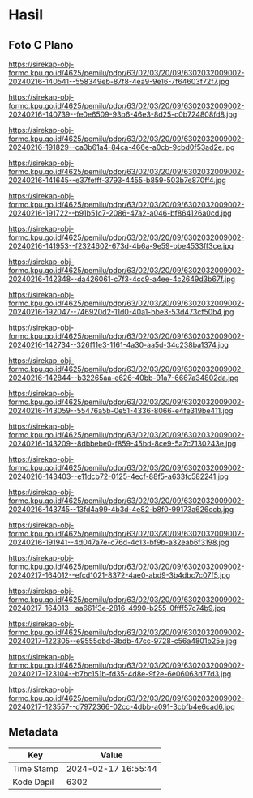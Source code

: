 # Hasil

## Foto C Plano

https://sirekap-obj-formc.kpu.go.id/4625/pemilu/pdpr/63/02/03/20/09/6302032009002-20240216-140541--558349eb-87f8-4ea9-9e16-7f64603f72f7.jpg

https://sirekap-obj-formc.kpu.go.id/4625/pemilu/pdpr/63/02/03/20/09/6302032009002-20240216-140739--fe0e6509-93b6-46e3-8d25-c0b724808fd8.jpg

https://sirekap-obj-formc.kpu.go.id/4625/pemilu/pdpr/63/02/03/20/09/6302032009002-20240216-191829--ca3b61a4-84ca-466e-a0cb-9cbd0f53ad2e.jpg

https://sirekap-obj-formc.kpu.go.id/4625/pemilu/pdpr/63/02/03/20/09/6302032009002-20240216-141645--e37fefff-3793-4455-b859-503b7e870ff4.jpg

https://sirekap-obj-formc.kpu.go.id/4625/pemilu/pdpr/63/02/03/20/09/6302032009002-20240216-191722--b91b51c7-2086-47a2-a046-bf864126a0cd.jpg

https://sirekap-obj-formc.kpu.go.id/4625/pemilu/pdpr/63/02/03/20/09/6302032009002-20240216-141953--f2324602-673d-4b6a-9e59-bbe4533ff3ce.jpg

https://sirekap-obj-formc.kpu.go.id/4625/pemilu/pdpr/63/02/03/20/09/6302032009002-20240216-142348--da426061-c7f3-4cc9-a4ee-4c2649d3b67f.jpg

https://sirekap-obj-formc.kpu.go.id/4625/pemilu/pdpr/63/02/03/20/09/6302032009002-20240216-192047--746920d2-11d0-40a1-bbe3-53d473cf50b4.jpg

https://sirekap-obj-formc.kpu.go.id/4625/pemilu/pdpr/63/02/03/20/09/6302032009002-20240216-142734--326f11e3-1161-4a30-aa5d-34c238ba1374.jpg

https://sirekap-obj-formc.kpu.go.id/4625/pemilu/pdpr/63/02/03/20/09/6302032009002-20240216-142844--b32265aa-e626-40bb-91a7-6667a34802da.jpg

https://sirekap-obj-formc.kpu.go.id/4625/pemilu/pdpr/63/02/03/20/09/6302032009002-20240216-143059--55476a5b-0e51-4336-8066-e4fe319be411.jpg

https://sirekap-obj-formc.kpu.go.id/4625/pemilu/pdpr/63/02/03/20/09/6302032009002-20240216-143209--8dbbebe0-f859-45bd-8ce9-5a7c7130243e.jpg

https://sirekap-obj-formc.kpu.go.id/4625/pemilu/pdpr/63/02/03/20/09/6302032009002-20240216-143403--e11dcb72-0125-4ecf-88f5-a633fc582241.jpg

https://sirekap-obj-formc.kpu.go.id/4625/pemilu/pdpr/63/02/03/20/09/6302032009002-20240216-143745--13fd4a99-4b3d-4e82-b8f0-99173a626ccb.jpg

https://sirekap-obj-formc.kpu.go.id/4625/pemilu/pdpr/63/02/03/20/09/6302032009002-20240216-191941--4d047a7e-c76d-4c13-bf9b-a32eab6f3198.jpg

https://sirekap-obj-formc.kpu.go.id/4625/pemilu/pdpr/63/02/03/20/09/6302032009002-20240217-164012--efcd1021-8372-4ae0-abd9-3b4dbc7c07f5.jpg

https://sirekap-obj-formc.kpu.go.id/4625/pemilu/pdpr/63/02/03/20/09/6302032009002-20240217-164013--aa661f3e-2816-4990-b255-0ffff57c74b9.jpg

https://sirekap-obj-formc.kpu.go.id/4625/pemilu/pdpr/63/02/03/20/09/6302032009002-20240217-122305--e9555dbd-3bdb-47cc-9728-c56a4801b25e.jpg

https://sirekap-obj-formc.kpu.go.id/4625/pemilu/pdpr/63/02/03/20/09/6302032009002-20240217-123104--b7bc151b-fd35-4d8e-9f2e-6e06063d77d3.jpg

https://sirekap-obj-formc.kpu.go.id/4625/pemilu/pdpr/63/02/03/20/09/6302032009002-20240217-123557--d7972366-02cc-4dbb-a091-3cbfb4e6cad6.jpg


## Metadata

| Key        | Value               |
| ---------- | ------------------- |
| Time Stamp | 2024-02-17 16:55:44 |
| Kode Dapil | 6302                |




